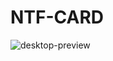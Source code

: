 # NTF-CARD
![desktop-preview](https://user-images.githubusercontent.com/91131357/172158828-b3f1ce1b-8940-456d-8dba-7e33307d778c.jpg)

